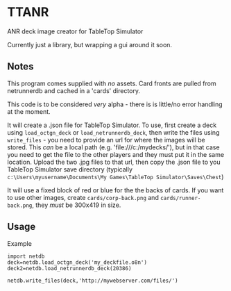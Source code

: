 # TTANR
ANR deck image creator for TableTop Simulator

Currently just a library, but wrapping a gui around it soon.

## Notes
This program comes supplied with *no* assets. Card fronts are pulled from netrunnerdb and cached in a 'cards' directory.

This code is to be considered *very* alpha - there is is little/no error handling at the moment.

It will create a .json file for TableTop Simulator. To use, first create a deck using `load_octgn_deck` or `load_netrunnerdb_deck`, then write the files using `write_files` - you need to provide an url for where the images will be stored. This *can* be a local path (e.g. 'file:///c:/mydecks/'), but in that case you need to get the file to the other players and they must put it in the same location. Upload the two .jpg files to that url, then copy the .json file to you TableTop Simulator save directory (typically `c:\Users\myusername\Documents\My Games\TableTop Simulator\Saves\Chest`)

It will use a fixed block of red or blue for the the backs of cards. If you want to use other images, create `cards/corp-back.png` and `cards/runner-back.png`, they *must* be 300x419 in size.

## Usage
Example
```
import netdb
deck=netdb.load_octgn_deck('my_deckfile.o8n')
deck2=netdb.load_netrunnerdb_deck(20386)

netdb.write_files(deck,'http://mywebserver.com/files/')
```
